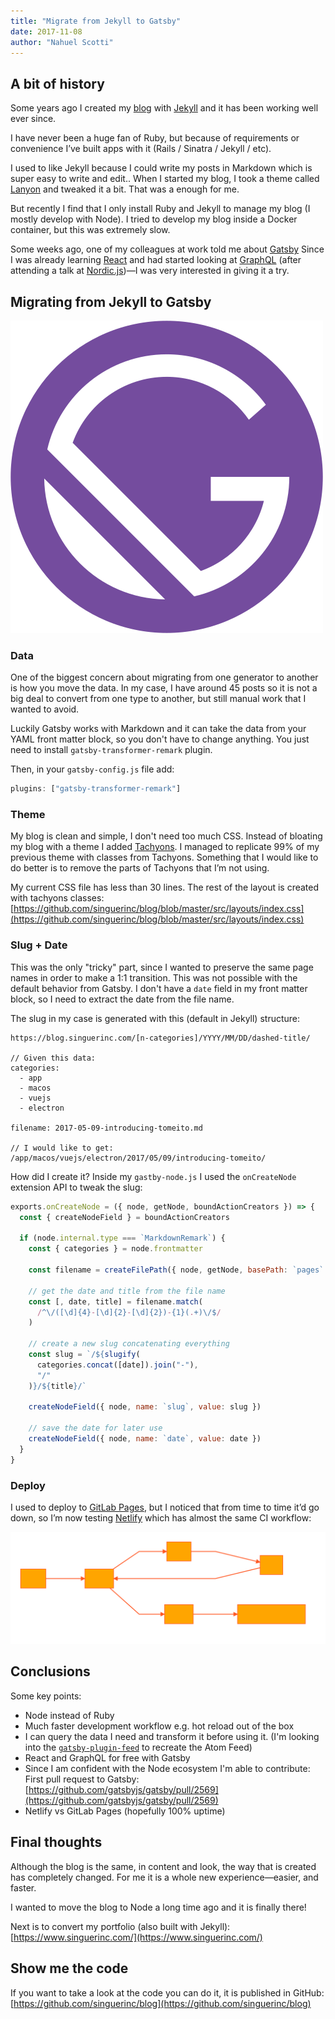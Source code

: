 ```yaml
---
title: "Migrate from Jekyll to Gatsby"
date: 2017-11-08
author: "Nahuel Scotti"
---
```


## A bit of history

Some years ago I created my [blog](https://blog.singuerinc.com/) with
[Jekyll](https://jekyllrb.com/) and it has been working well ever since.

I have never been a huge fan of Ruby, but because of requirements or convenience
I’ve built apps with it (Rails / Sinatra / Jekyll / etc).

I used to like Jekyll because I could write my posts in Markdown which is super
easy to write and edit.. When I started my blog, I took a theme called
[Lanyon](https://github.com/poole/lanyon) and tweaked it a bit. That was a
enough for me.

But recently I find that I only install Ruby and Jekyll to manage my blog (I
mostly develop with Node). I tried to develop my blog inside a Docker container,
but this was extremely slow.

Some weeks ago, one of my colleagues at work told me about
[Gatsby](https://www.gatsbyjs.org) Since I was already learning
[React](https://reactjs.org/) and had started looking at
[GraphQL](http://graphql.org/) (after attending a talk at
[Nordic.js](http://nordicjs.com/))—I was very interested in giving it a try.

## Migrating from Jekyll to Gatsby

![Migrating from Jekyll to Gatsby](gatsby.svg)

### Data

One of the biggest concern about migrating from one generator to another is how
you move the data. In my case, I have around 45 posts so it is not a big deal to
convert from one type to another, but still manual work that I wanted to avoid.

Luckily Gatsby works with Markdown and it can take the data from your YAML front
matter block, so you don't have to change anything. You just need to install
`gatsby-transformer-remark` plugin.

Then, in your `gatsby-config.js` file add:

```js
plugins: ["gatsby-transformer-remark"]
```

### Theme

My blog is clean and simple, I don't need too much CSS. Instead of bloating my
blog with a theme I added [Tachyons](http://tachyons.io/). I managed to
replicate 99% of my previous theme with classes from Tachyons. Something that I
would like to do better is to remove the parts of Tachyons that I’m not using.

My current CSS file has less than 30 lines. The rest of the layout is created
with tachyons classes:
[https://github.com/singuerinc/blog/blob/master/src/layouts/index.css](https://github.com/singuerinc/blog/blob/master/src/layouts/index.css)

### Slug + Date

This was the only "tricky" part, since I wanted to preserve the same page names
in order to make a 1:1 transition. This was not possible with the default
behavior from Gatsby. I don't have a `date` field in my front matter block, so I
need to extract the date from the file name.

The slug in my case is generated with this (default in Jekyll) structure:

```
https://blog.singuerinc.com/[n-categories]/YYYY/MM/DD/dashed-title/

// Given this data:
categories:
  - app
  - macos
  - vuejs
  - electron

filename: 2017-05-09-introducing-tomeito.md

// I would like to get:
/app/macos/vuejs/electron/2017/05/09/introducing-tomeito/
```

How did I create it? Inside my `gastby-node.js` I used the `onCreateNode`
extension API to tweak the slug:

```js
exports.onCreateNode = ({ node, getNode, boundActionCreators }) => {
  const { createNodeField } = boundActionCreators

  if (node.internal.type === `MarkdownRemark`) {
    const { categories } = node.frontmatter

    const filename = createFilePath({ node, getNode, basePath: `pages` })

    // get the date and title from the file name
    const [, date, title] = filename.match(
      /^\/([\d]{4}-[\d]{2}-[\d]{2})-{1}(.+)\/$/
    )

    // create a new slug concatenating everything
    const slug = `/${slugify(
      categories.concat([date]).join("-"),
      "/"
    )}/${title}/`

    createNodeField({ node, name: `slug`, value: slug })

    // save the date for later use
    createNodeField({ node, name: `date`, value: date })
  }
}
```

### Deploy

I used to deploy to [GitLab Pages](https://about.gitlab.com/features/pages/),
but I noticed that from time to time it’d go down, so I’m now testing
[Netlify](https://www.netlify.com/) which has almost the same CI workflow:

![Migrating from Jekyll to Gatsby](diagram-ci.svg)

## Conclusions

Some key points:

* Node instead of Ruby
* Much faster development workflow e.g. hot reload out of the box
* I can query the data I need and transform it before using it. (I'm looking
  into the [`gatsby-plugin-feed`](/packages/gatsby-plugin-feed/) to recreate the
  Atom Feed)
* React and GraphQL for free with Gatsby
* Since I am confident with the Node ecosystem I'm able to contribute: First
  pull request to Gatsby:
  [https://github.com/gatsbyjs/gatsby/pull/2569](https://github.com/gatsbyjs/gatsby/pull/2569)
* Netlify vs GitLab Pages (hopefully 100% uptime)

## Final thoughts

Although the blog is the same, in content and look, the way that is created has
completely changed. For me it is a whole new experience—easier, and faster.

I wanted to move the blog to Node a long time ago and it is finally there!

Next is to convert my portfolio (also built with Jekyll):
[https://www.singuerinc.com/](https://www.singuerinc.com/)

## Show me the code

If you want to take a look at the code you can do it, it is published in GitHub:
[https://github.com/singuerinc/blog](https://github.com/singuerinc/blog)
